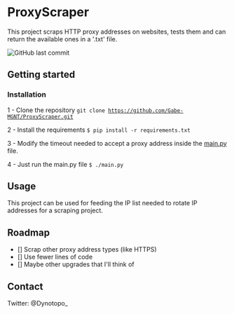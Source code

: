 # ProxyScraper

This project scraps HTTP proxy addresses on websites, tests them and can return the available ones in a '.txt' file.

![GitHub last commit](https://img.shields.io/github/last-commit/Gabe-MGNT/ProxyScraper?style=flat-square)


## Getting started

### Installation

1 - Clone the repository
<code>git clone https://github.com/Gabe-MGNT/ProxyScraper.git</code>

2 - Install the requirements
<code>$ pip install -r requirements.txt </code>

3 - Modify the timeout needed to accept a proxy address inside the 
[main.py](./main.py) file.

4 - Just run the main.py file
<code>$ ./main.py </code>


## Usage

This project can be used for feeding the IP list needed to rotate IP addresses for a scraping project.

## Roadmap
- [] Scrap other proxy address types (like HTTPS)
- [] Use fewer lines of code
- [] Maybe other upgrades that I'll think of

## Contact 
Twitter: @Dynotopo_
